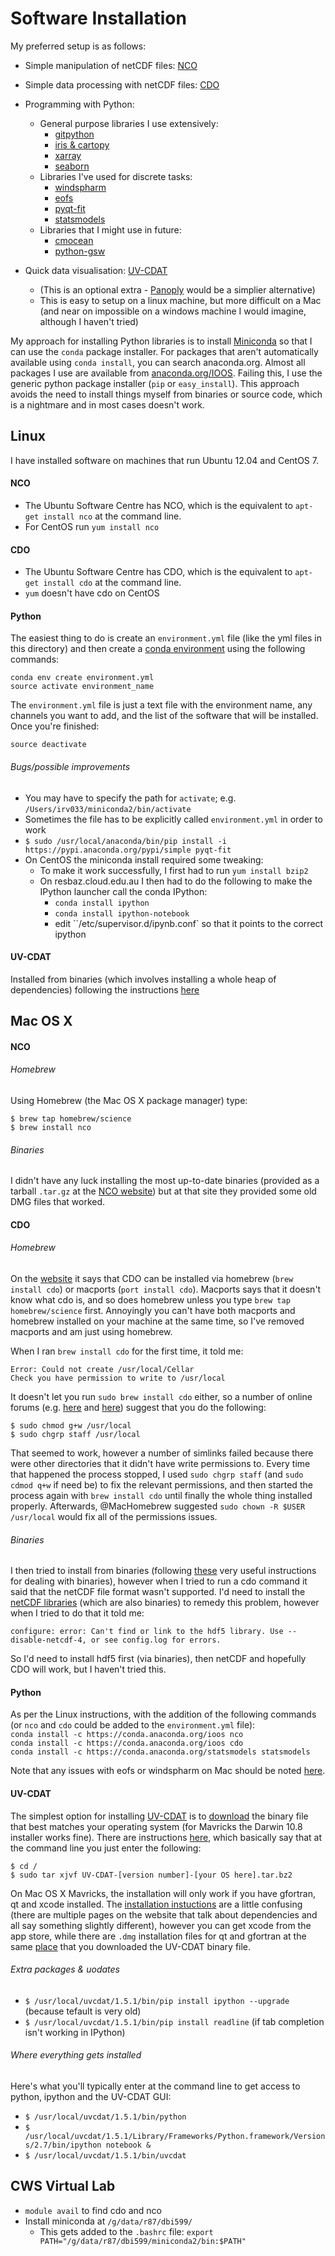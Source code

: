 # Software Installation

My preferred setup is as follows:

* Simple manipulation of netCDF files: [NCO](http://nco.sourceforge.net/)
* Simple data processing with netCDF files: [CDO](https://code.zmaw.de/projects/cdo)
* Programming with Python:
  * General purpose libraries I use extensively:
    * [gitpython](http://gitpython.readthedocs.org/en/stable/)
    * [iris & cartopy](http://scitools.org.uk/)
    * [xarray](http://xarray.pydata.org/en/stable/)
    * [seaborn](http://stanford.edu/~mwaskom/software/seaborn/)
  * Libraries I've used for discrete tasks:
    * [windspharm](http://ajdawson.github.io/windspharm/)
    * [eofs](http://ajdawson.github.io/eofs/)
    * [pyqt-fit](http://pythonhosted.org/PyQt-Fit/index.html)
    * [statsmodels](http://statsmodels.sourceforge.net/stable/)
  * Libraries that I might use in future:
    * [cmocean](http://matplotlib.org/cmocean/) 
    * [python-gsw](https://github.com/TEOS-10/python-gsw)

* Quick data visualisation: [UV-CDAT](http://uvcdat.llnl.gov/) 

    * (This is an optional extra - [Panoply](http://www.giss.nasa.gov/tools/panoply/) would be a simplier alternative)
    * This is easy to setup on a linux machine, but more difficult on a Mac
      (and near on impossible on a windows machine I would imagine, although I haven't tried)

My approach for installing Python libraries is to install [Miniconda](http://conda.pydata.org/miniconda.html)
so that I can use the `conda` package installer. 
For packages that aren't automatically available using `conda install`, you can search anaconda.org. 
Almost all packages I use are available from [anaconda.org/IOOS](http://anaconda.org/ioos).
Failing this, I use the generic python package installer (`pip` or `easy_install`). 
This approach avoids the need to install things myself from binaries or source code, 
which is a nightmare and in most cases doesn't work.

## Linux

I have installed software on machines that run Ubuntu 12.04 and CentOS 7.

#### NCO

* The Ubuntu Software Centre has NCO,
  which is the equivalent to `apt-get install nco` at the command line.
* For CentOS run `yum install nco` 

#### CDO

* The Ubuntu Software Centre has CDO,
  which is the equivalent to `apt-get install cdo` at the command line.
* `yum` doesn't have cdo on CentOS

#### Python

The easiest thing to do is create an `environment.yml` file (like the yml files in this directory)
and then create a [conda environment](http://conda.pydata.org/docs/using/envs.html) using the following commands:

```
conda env create environment.yml
source activate environment_name 
```
The `environment.yml` file is just a text file with the environment name, any channels you want to add,
and the list of the software that will be installed.
Once you're finished:   

```
source deactivate
```

###### Bugs/possible improvements

* You may have to specify the path for `activate`; e.g. `/Users/irv033/miniconda2/bin/activate`
* Sometimes the file has to be explicitly called `environment.yml` in order to work
* `$ sudo /usr/local/anaconda/bin/pip install -i https://pypi.anaconda.org/pypi/simple pyqt-fit`
* On CentOS the miniconda install required some tweaking:
  * To make it work successfully, I first had to run `yum install bzip2`
  * On resbaz.cloud.edu.au I then had to do the following to make the IPython launcher call the conda IPython:
    * `conda install ipython`
    * `conda install ipython-notebook`
    * edit ``/etc/supervisor.d/ipynb.conf` so that it points to the correct ipython


#### UV-CDAT

Installed from binaries (which involves installing a whole heap of dependencies) following the 
instructions [here](https://github.com/UV-CDAT/uvcdat/wiki/Installation-on-Ubuntu)


## Mac OS X

#### NCO

###### Homebrew

Using Homebrew (the Mac OS X package manager) type:

    $ brew tap homebrew/science  
    $ brew install nco

###### Binaries

I didn't have any luck installing the most up-to-date binaries 
(provided as a tarball `.tar.gz` at the [NCO website](http://nco.sourceforge.net/)) 
but at that site they provided some old DMG files that worked.


#### CDO

###### Homebrew

On the [website](https://code.zmaw.de/projects/cdo) it says that CDO can be installed via 
homebrew (`brew install cdo`) or macports (`port install cdo`). 
Macports says that it doesn't know what cdo is,
and so does homebrew unless you type `brew tap homebrew/science` first. 
Annoyingly you can't have both macports and homebrew installed on your machine at the same time,
so I've removed macports and am just using homebrew.

When I ran `brew install cdo` for the first time, it told me:

    Error: Could not create /usr/local/Cellar
    Check you have permission to write to /usr/local

It doesn't let you run `sudo brew install cdo` either, so a number of online forums
(e.g. [here](http://superuser.com/questions/751149/get-around-permission-errors) and
[here](https://github.com/Homebrew/homebrew/issues/3930)) suggest that you do the following:

    $ sudo chmod g+w /usr/local
    $ sudo chgrp staff /usr/local

That seemed to work, 
however a number of simlinks failed because there were other directories that it didn't have write permissions to. 
Every time that happened the process stopped, 
I used `sudo chgrp staff` (and `sudo cdmod q+w` if need be) to fix the relevant permissions, 
and then started the process again with `brew install cdo` until finally the whole thing installed properly.
Afterwards, @MacHomebrew suggested `sudo chown -R $USER /usr/local` would fix all of the permissions issues.

###### Binaries

I then tried to install from binaries 
(following [these](https://code.zmaw.de/projects/cdo/embedded/1.6.3/cdo.html#x1-50001.1.1)
very useful instructions for dealing with binaries), 
however when I tried to run a cdo command it said that the netCDF file format wasn't supported. 
I'd need to install the [netCDF libraries](http://www.unidata.ucar.edu/downloads/netcdf/index.jsp) 
(which are also binaries) to remedy this problem, 
however when I tried to do that it told me:

```configure: error: Can't find or link to the hdf5 library. Use --disable-netcdf-4, or see config.log for errors.```

So I'd need to install hdf5 first (via binaries), 
then netCDF and hopefully CDO will work, 
but I haven't tried this.

#### Python

As per the Linux instructions, with the addition of the following commands (or `nco` and `cdo` could be added to the `environment.yml` file):  
`conda install -c https://conda.anaconda.org/ioos nco`  
`conda install -c https://conda.anaconda.org/ioos cdo`  
`conda install -c https://conda.anaconda.org/statsmodels statsmodels`    

Note that any issues with eofs or windspharm on Mac should be noted [here](https://github.com/ajdawson/windspharm/issues/39).


#### UV-CDAT

The simplest option for installing [UV-CDAT](http://uvcdat.llnl.gov/) is to 
[download](http://sourceforge.net/projects/cdat/files/Releases/UV-CDAT/1.5/) 
the binary file that best matches your operating system 
(for Mavricks the Darwin 10.8 installer works fine).
There are instructions [here](https://github.com/UV-CDAT/uvcdat/wiki/Installation-on-Mac),
which basically say that at the command line you just enter the following:

    $ cd /
    $ sudo tar xjvf UV-CDAT-[version number]-[your OS here].tar.bz2

On Mac OS X Mavricks, 
the installation will only work if you have gfortran, qt and xcode installed. 
The [installation instuctions](http://uvcdat.llnl.gov/installing.html) are a little confusing 
(there are multiple pages on the website that talk about dependencies and all say something slightly different),
however you can get xcode from the app store, 
while there are `.dmg` installation files for qt and gfortran at the same 
[place](http://sourceforge.net/projects/cdat/files/Releases/UV-CDAT/1.5/) 
that you downloaded the UV-CDAT binary file.

###### Extra packages & uodates 

* `$ /usr/local/uvcdat/1.5.1/bin/pip install ipython --upgrade`  (because tefault is very old)
* `$ /usr/local/uvcdat/1.5.1/bin/pip install readline`  (if tab completion isn't working in IPython)

###### Where everything gets installed

Here's what you'll typically enter at the command line to get access to python,
ipython and the UV-CDAT GUI:

* `$ /usr/local/uvcdat/1.5.1/bin/python` 
* `$ /usr/local/uvcdat/1.5.1/Library/Frameworks/Python.framework/Versions/2.7/bin/ipython notebook &`
* `$ /usr/local/uvcdat/1.5.1/bin/uvcdat`

## CWS Virtual Lab

* `module avail` to find cdo and nco
* Install miniconda at `/g/data/r87/dbi599/` 
  * This gets added to the `.bashrc` file: `export PATH="/g/data/r87/dbi599/miniconda2/bin:$PATH"`
 
